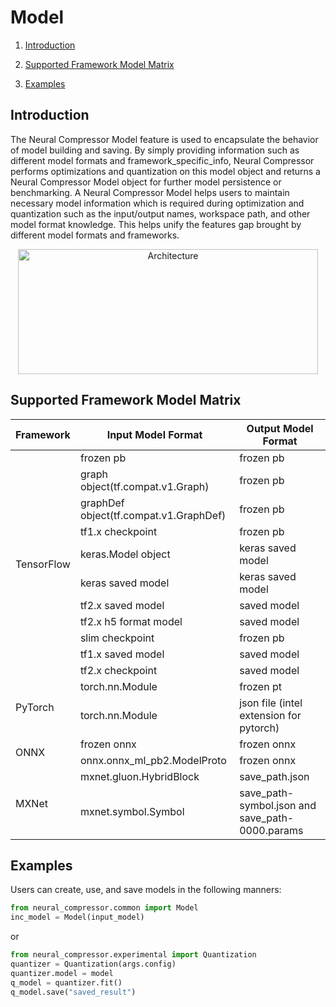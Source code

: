 Model
=====

1. [Introduction](#introduction)

2. [Supported Framework Model Matrix](#supported-framework-model-matrix)

3. [Examples](#examples)


## Introduction

The Neural Compressor Model feature is used to encapsulate the behavior of model building and saving. By simply providing information such as different model formats and framework_specific_info, Neural Compressor performs optimizations and quantization on this model object and returns a Neural Compressor Model object for further model persistence or benchmarking. A Neural Compressor Model helps users to maintain necessary model information which is required during optimization and quantization such as the input/output names, workspace path, and other model format knowledge. This helps unify the features gap brought by different model formats and frameworks.
<a target="_blank" href="./imgs/inc_model.png" text-align:center>
    <center> 
        <img src="./imgs/model.png" alt="Architecture" width=480 height=200> 
    </center>
</a>


## Supported Framework Model Matrix

<table>
    <thead>
        <tr>
            <th>Framework</th>
            <th>Input Model Format</th>
            <th>Output Model Format</th>
        </tr>
    </thead>
    <tbody>
        <tr>
            <td rowspan=11>TensorFlow</td>
            <td>frozen pb</td>
            <td>frozen pb</td>
        </tr>
        <tr>
            <td>graph object(tf.compat.v1.Graph)</td>
            <td>frozen pb</td>
        </tr>
        <tr>
            <td>graphDef object(tf.compat.v1.GraphDef)</td>
            <td>frozen pb</td>
        </tr>
        <tr>
            <td>tf1.x checkpoint</td>
            <td>frozen pb</td>
        </tr>
        <tr>
            <td>keras.Model object</td>
            <td>keras saved model</td>
        </tr>
        <tr>
            <td>keras saved model</td>
            <td>keras saved model</td>
        </tr>
        <tr>
            <td>tf2.x saved model</td>
            <td>saved model</td>
        </tr>
        <tr>
            <td>tf2.x h5 format model</td>
            <td>saved model</td>
        </tr>
        <tr>
            <td>slim checkpoint</td>
            <td>frozen pb</td>
        </tr>
        <tr>
            <td>tf1.x saved model</td>
            <td>saved model</td>
        </tr>
        <tr>
            <td>tf2.x checkpoint</td>
            <td>saved model</td>
        </tr>
        <tr>
            <td rowspan=2>PyTorch</td>
            <td>torch.nn.Module</td>
            <td>frozen pt</td>
        </tr>
        <tr>
            <td>torch.nn.Module</td>
            <td>json file (intel extension for pytorch)</td>
        </tr>
        <tr>
            <td rowspan=2>ONNX</td>
            <td>frozen onnx</td>
            <td>frozen onnx</td>
        </tr>
        <tr>
            <td>onnx.onnx_ml_pb2.ModelProto</td>
            <td>frozen onnx</td>
        </tr>
        <tr>
            <td rowspan=2>MXNet</td>
            <td>mxnet.gluon.HybridBlock</td>
            <td>save_path.json</td>
        </tr>
        <tr>
            <td>mxnet.symbol.Symbol</td>
            <td>save_path-symbol.json and save_path-0000.params</td>
        </tr>
    </tbody>
</table>


## Examples

Users can create, use, and save models in the following manners:

```python
from neural_compressor.common import Model
inc_model = Model(input_model)
```

or

```python
from neural_compressor.experimental import Quantization
quantizer = Quantization(args.config)
quantizer.model = model
q_model = quantizer.fit()
q_model.save("saved_result")
```
